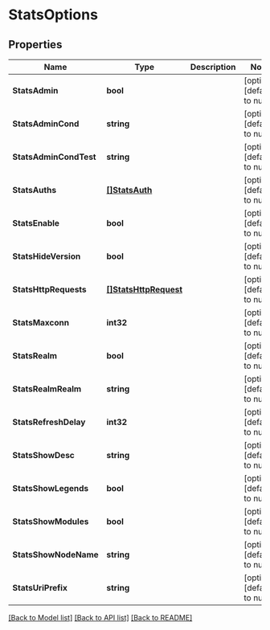 # StatsOptions

## Properties
Name | Type | Description | Notes
------------ | ------------- | ------------- | -------------
**StatsAdmin** | **bool** |  | [optional] [default to null]
**StatsAdminCond** | **string** |  | [optional] [default to null]
**StatsAdminCondTest** | **string** |  | [optional] [default to null]
**StatsAuths** | [**[]StatsAuth**](stats_auth.md) |  | [optional] [default to null]
**StatsEnable** | **bool** |  | [optional] [default to null]
**StatsHideVersion** | **bool** |  | [optional] [default to null]
**StatsHttpRequests** | [**[]StatsHttpRequest**](stats_http_request.md) |  | [optional] [default to null]
**StatsMaxconn** | **int32** |  | [optional] [default to null]
**StatsRealm** | **bool** |  | [optional] [default to null]
**StatsRealmRealm** | **string** |  | [optional] [default to null]
**StatsRefreshDelay** | **int32** |  | [optional] [default to null]
**StatsShowDesc** | **string** |  | [optional] [default to null]
**StatsShowLegends** | **bool** |  | [optional] [default to null]
**StatsShowModules** | **bool** |  | [optional] [default to null]
**StatsShowNodeName** | **string** |  | [optional] [default to null]
**StatsUriPrefix** | **string** |  | [optional] [default to null]

[[Back to Model list]](../README.md#documentation-for-models) [[Back to API list]](../README.md#documentation-for-api-endpoints) [[Back to README]](../README.md)


